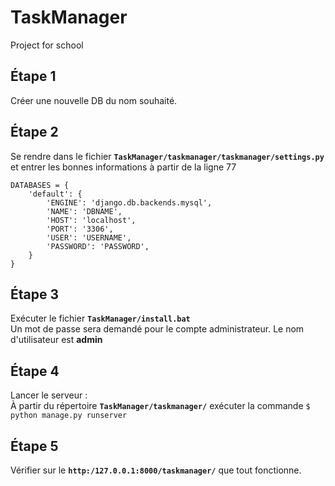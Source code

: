 # TaskManager
Project for school

## Étape 1
Créer une nouvelle DB du nom souhaité.

## Étape 2
Se rendre dans le fichier **`TaskManager/taskmanager/taskmanager/settings.py`** et entrer les bonnes informations à partir de la ligne 77
```
DATABASES = {
    'default': {
        'ENGINE': 'django.db.backends.mysql',
        'NAME': 'DBNAME',
        'HOST': 'localhost',
        'PORT': '3306',
        'USER': 'USERNAME',
        'PASSWORD': 'PASSWORD',
    }
}
```

## Étape 3
Exécuter le fichier **`TaskManager/install.bat`**<br/>
Un mot de passe sera demandé pour le compte administrateur.
Le nom d'utilisateur est **admin**

## Étape 4
Lancer le serveur :<br>À partir du répertoire **`TaskManager/taskmanager/`** exécuter la commande `$ python manage.py runserver`

## Étape 5
Vérifier sur le **`http:/127.0.0.1:8000/taskmanager/`** que tout fonctionne.
